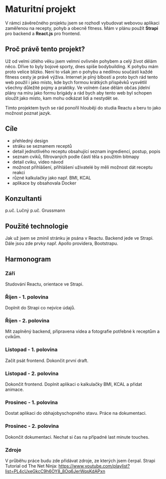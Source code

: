 # Maturitní projekt
V rámci závěrečného projektu jsem se rozhodl vybudovat webovou aplikaci zaměřenou na recepty, pohyb a obecně fitness. 
Mám v plánu použít **Strapi** pro backend a **React.js** pro frontend.

## Proč právě tento projekt?
Už od velmi útlého věku jsem velmni ovlivněn pohybem a celý život dělám něco. Dříve to byly bojové sporty, dnes spíše bodybuilding. 
K pohybu mám proto velice blízko. Není to však jen o pohybu a nedílnou součástí každé fitness cesty je právě výživa. Internet je plný blbostí a proto bych rád tento web použil i jako místo, kde bych formou krátkých příspěvků vysvětlil všechny důležité pojmy a praktiky.
Ve volném čase dělám občas jídelní plány na míru jako formu brigády a rád bych aby tento web byl schopen sloužit jako místo, kam mohu odkázat lidi a nestydět se.

Tímto projektem bych se rád ponořil hlouběji do studia Reactu a beru to jako možnost poznat jazyk.

## Cíle
- přehledný design
- stráku se seznamem receptů
- detail jednotlivého receptu obsahující seznam ingrediencí, postup, popis
- seznam cviků, filtrovaných podle částí těla s použitím bitmapy
- detail cviku, video návod
- možnost přihlášení, přihlášení uživatelé by měli možnost dát receptu reakci
- různé kalkulačky jako např. BMI, KCAL
- aplikace by obsahovala Docker

## Konzultanti
 p.uč. Lučný
 p.uč. Grussmann

## Použité technologie
 Jak už jsem se zmínil stránku je psána v Reactu. Backend jede ve Strapi. Dále jsou zde prvky např. Apollo providera, Bootstrapu. 

## Harmonogram
### Září
  Studování Reactu, orientace ve Strapi.
  
### Říjen - 1. polovina
  Doplnit do Strapi co nejvíce údajů.
  
### Říjen - 2. polovina
  Mít zaplněný backend, připravena videa a fotografie potřebné k receptům a cvikům. 

### Listopad - 1. polovina
  Začít psát frontend. Dokončit první draft.

### Listopad - 2. polovina
  Dokončit frontend. Doplnit aplikaci o kalkulačky BMI, KCAL a přidat animace. 
  
### Prosinec - 1. polovina
  Dostat aplikaci do obhajobyschopného stavu. Práce na dokumentaci. 
  
### Prosinec - 2. polovina
  Dokončit dokumentaci. Nechat si čas na případné last minute touches. 

### Zdroje
V průběhu práce budu zde přidávat zdroje, ze kterých jsem čerpal.
Strapi Tutorial od The Net Ninja:
https://www.youtube.com/playlist?list=PL4cUxeGkcC9h6OY8_8Oq6JerWqsKdAPxn
